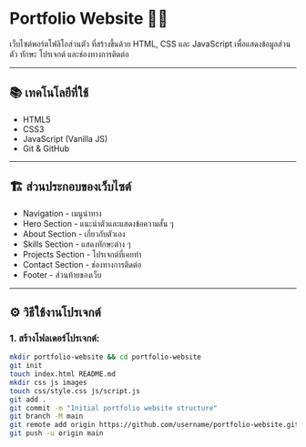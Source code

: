 # Portfolio Website 💼📁

เว็บไซต์พอร์ตโฟลิโอส่วนตัว ที่สร้างขึ้นด้วย HTML, CSS และ JavaScript เพื่อแสดงข้อมูลส่วนตัว ทักษะ โปรเจกต์ และช่องทางการติดต่อ  

---

## 📚 เทคโนโลยีที่ใช้
- HTML5  
- CSS3  
- JavaScript (Vanilla JS)  
- Git & GitHub  

---

## 🏗️ ส่วนประกอบของเว็บไซต์
- Navigation - เมนูนำทาง  
- Hero Section - แนะนำตัวและแสดงข้อความสั้น ๆ  
- About Section - เกี่ยวกับตัวเอง  
- Skills Section - แสดงทักษะต่าง ๆ  
- Projects Section - โปรเจกต์ที่เคยทำ  
- Contact Section - ช่องทางการติดต่อ  
- Footer - ส่วนท้ายของเว็บ  

---

## ⚙️ วิธีใช้งานโปรเจกต์  

### 1. สร้างโฟลเดอร์โปรเจกต์:  
```bash
mkdir portfolio-website && cd portfolio-website
git init
touch index.html README.md
mkdir css js images
touch css/style.css js/script.js
git add .
git commit -m "Initial portfolio website structure"
git branch -M main
git remote add origin https://github.com/username/portfolio-website.git
git push -u origin main

